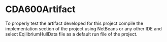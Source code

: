# CDA600Artifact

To properly test the artifact developed for this project compile the implementation section of the project using NetBeans or any other IDE and select EqilibriumHullData file as a default run file of the project.
